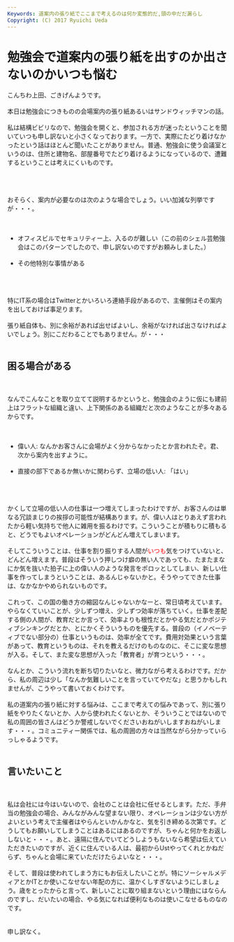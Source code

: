 ```yaml
---
Keywords: 道案内の張り紙でここまで考えるのは何か変態的だ,頭の中だだ漏らし
Copyright: (C) 2017 Ryuichi Ueda
---
```


# 勉強会で道案内の張り紙を出すのか出さないのかいつも悩む
こんちわ上田、ごきげんようです。<br />
<br />
本日は勉強会につきものの会場案内の張り紙あるいはサンドウィッチマンの話。<br />
<br />
私は結構ビビリなので、勉強会を開くと、参加される方が迷ったということを聞いていつも申し訳ないと小さくなっております。一方で、実際にたどり着けなかったという話はほとんど聞いたことがありません。普通、勉強会に使う会議室というのは、住所と建物名、部屋番号でたどり着けるようになっているので、遭難するということは考えにくいものです。<br />
<br />
<!--more--><br />
<br />
おそらく、案内が必要なのは次のような場合でしょう。いい加減な列挙ですが・・・。<br />
<br />
<ul><br />
 <li>オフィスビルでセキュリティー上、入るのが難しい（この前のシェル芸勉強会はこのパターンでしたので、申し訳ないのですがお頼みしました。）</li><br />
 <li>その他特別な事情がある</li><br />
</ul><br />
<br />
特にIT系の場合はTwitterとかいろいろ連絡手段があるので、主催側はその案内を出しておけば事足ります。<br />
<br />
張り紙自体も、別に余裕があれば出せばよいし、余裕がなければ出さなければよいでしょう。別にこだわることでもありません。が・・・<br />
<br />
<h2>困る場合がある</h2><br />
<br />
なんでこんなことを取り立てて説明するかというと、勉強会のように仮にも建前上はフラットな組織と違い、上下関係のある組織だと次のようなことが多々あるからです。<br />
<br />
<ul><br />
 <li>偉い人: なんかお客さんに会場がよく分からなかったとか言われたぞ。君、次から案内を出すように。</li><br />
 <li>直接の部下であるか無いかに関わらず、立場の低い人: 「はい」</li><br />
</ul><br />
<br />
かくして立場の低い人の仕事は一つ増えてしまったわけですが、お客さんのは単なる冗談まじりの挨拶の可能性が結構あります。が、偉い人はとりあえず言われたから軽い気持ちで他人に雑用を振るわけです。こういうことが積もりに積もると、どうでもよいオペレーションがどんどん増えてしまいます。<br />
<br />
そしてこういうことは、仕事を割り振りする人間が<span style="color:red">いつも</span>気をつけていないと、どんどん増えます。普段はそういう押しつけ癖の無い人であっても、たまたまなにか気を抜いた拍子に上の偉い人のような発言をポロッとしてしまい、新しい仕事を作ってしまうということは、あるんじゃないかと。そうやってできた仕事は、なかなかやめられないものです。<br />
<br />
これって、この国の働き方の縮図なんじゃないかなーと、常日頃考えています。やらなくていいことが、少しずつ増え、少しずつ効率が落ちていく。仕事を差配する側の人間が、教育だとか言って、効率よりも根性だとかやる気だとかポジティブシンキングだとか、とにかくそういうものを優先する。普段の（イノベーティブでない部分の）仕事というものは、効率が全てです。費用対効果という言葉があって、教育というものは、それを教えるだけのものなのに、そこに変な思想が入る。そして、また変な思想が入った「教育者」が育つという・・・。<br />
<br />
なんとか、こういう流れを断ち切りたいなと、微力ながら考えるわけです。だから、私の周辺は少し「なんか気難しいことを言っていてやだな」と思うかもしれませんが、こうやって書いておくわけです。<br />
<br />
私の道案内の張り紙に対する悩みは、ここまで考えての悩みであって、別に張り紙をやりたくないとか、人から使われたくないとか、そういうことではないので私の周囲の皆さんはどうか警戒しないでくださいおねがいしますおねがいします・・・。コミュニティー関係では、私の周囲の方々は当然ながら分かっていらっしゃるようです。<br />
<br />
<h2>言いたいこと</h2><br />
<br />
私は会社には今はいないので、会社のことは会社に任せるとします。ただ、手弁当の勉強会の場合、みんながみんな望まない限り、オペレーションは少ない方がよいという考えで主催者はやらんといかんかなと、気を引き締める次第です。どうしてもお願いしてしまうことはあるにはあるのですが、ちゃんと何かをお返ししないと・・・。あと、遠隔に住んでいてどうしようもないなら希望は伝えていただきたいのですが、近くに住んでいる人は、最初からUstやってくれとかねだらず、ちゃんと会場に来ていただけたらよいなと・・・。<br />
<br />
そして、普段は使われてしまう方にもお伝えしたいことが。特にソーシャルメディアとかITとか使いこなせない年配の方に、温かくしすぎないようにしましょう。歳をとったからと言って、新しいことに取り組まないという理由にはならんのですし、だいたいの場合、やる気になれば便利なものは使いこなせるものなのです。<br />
<br />
<br />
申し訳なく。
